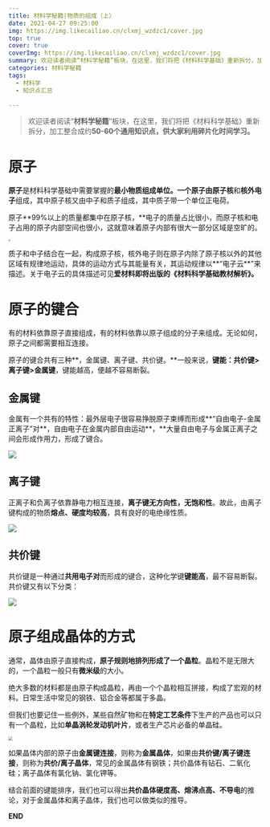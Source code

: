 ```yaml
---
title: 材料学秘籍|物质的组成（上）
date: 2021-04-27 09:25:00
img: https://img.likecailiao.cn/clxmj_wzdzc1/cover.jpg
top: true
cover: true
coverImg: https://img.likecailiao.cn/clxmj_wzdzc1/cover.jpg
summary: 欢迎读者阅读“材料学秘籍”板块，在这里，我们将把《材料科学基础》重新拆分，加工整合成约50-60个通用知识点，供大家利用碎片化时间学习。
categories: 材料学秘籍
tags:
  - 材料学
  - 知识点汇总

---
```


> 欢迎读者阅读“**材料学秘籍**”板块，在这里，我们将把《材料科学基础》重新拆分，加工整合成约**50-60个通用知识点，供大家利用碎片化时间学习。**

# 原子

**原子**是材料科学基础中需要掌握的**最小物质组成单位。**一个原子由**原子核**和**核外电子**组成，其中原子核又由中子和质子组成，其中质子带一个单位正电荷。



原子**99%以上的质量都集中在原子核，**电子的质量占比很小，而原子核和电子占用的原子内部空间也很小，这就意味着原子内部有很大一部分区域是空旷的。

<img src="https://img.likecailiao.cn/clxmj_wzdzc1/1.jpg" style="zoom:25%;" />



质子和中子结合在一起，构成原子核，核外电子则在原子内除了原子核以外的其他区域有规律地运动，具体的运动方式与其能量有关，其运动规律以**“电子云**”来描述。关于电子云的具体描述可见**爱材料即将出版的《材料科学基础教材解析》。**



# 原子的键合

有的材料依靠原子直接组成，有的材料依靠以原子组成的分子来组成。无论如何，原子之间都需要相互连接。



原子的键合共有三种**，金属键、离子键、共价键。**一般来说，**键能：共价键>离子键>金属键**，键能越高，便越不容易断裂。



## 金属键

金属有一个共有的特性：最外层电子很容易挣脱原子束缚而形成**“自由电子-金属正离子”对**，自由电子在金属内部自由运动**，**大量自由电子与金属正离子之间会形成作用力，形成了键合。

![](https://img.likecailiao.cn/clxmj_wzdzc1/2.png)



## 离子键

正离子和负离子依靠静电力相互连接，**离子键无方向性，无饱和性**。故此，由离子键构成的物质**熔点、硬度均较高**，具有良好的电绝缘性质。

![](https://img.likecailiao.cn/clxmj_wzdzc1/3.png)



## 共价键

共价键是一种通过**共用电子对**而形成的键合，这种化学键**键能高**，最不容易断裂。共价键又有以下分类：

![](https://img.likecailiao.cn/clxmj_wzdzc1/4.png)



# 原子组成晶体的方式

通常，晶体由原子直接构成，**原子规则地排列形成了一个晶粒**。晶粒不是无限大的，一个晶粒一般只有**微米级**的大小。



绝大多数的材料都是由原子构成晶粒，再由一个个晶粒相互拼接，构成了宏观的材料。日常生活中常见的钢铁、铝合金等都属于多晶。



但我们也要记住一些例外，某些自然矿物和在**特定工艺条件**下生产的产品也可以只有一个晶粒，比如**单晶涡轮发动机叶片**，或者生产芯片必备的单晶硅。

<img src="https://img.likecailiao.cn/clxmj_wzdzc1/5.jpg" style="zoom:50%;" />



如果晶体内部的原子由**金属键连接**，则称为**金属晶体**，如果由**共价键/离子键连接**，则称为**共价/离子晶体**，常见的金属晶体有钢铁；共价晶体有钻石、二氧化硅；离子晶体有氯化钠、氯化钾等。



结合前面的键能排序，我们也可以得出**共价晶体硬度高、熔沸点高、不导电**的推论，对于金属晶体和离子晶体，我们也可以做类似的推导。



**END**



